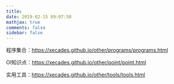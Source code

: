 ```yaml
---
title: 
date: 2019-02-15 09:07:58
mathjax: true
comments: false
sidebar: false
---
```

程序集合：https://xecades.github.io/other/programs/programs.html

OI知识点：https://xecades.github.io/other/point/point.html

实用工具：https://xecades.github.io/other/tools/tools.html